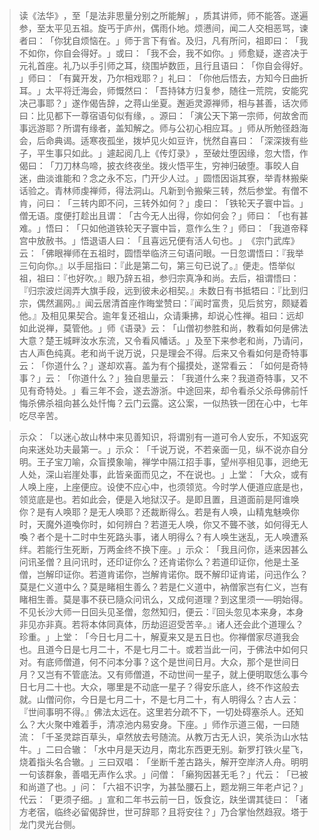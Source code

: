 > 读《法华》​，至「是法非思量分别之所能解」​，质其讲师，师不能答。遂遍参，至太平见五祖。旋丐于庐州，偶雨仆地。烦懑间，闻二人交相恶骂，谏者曰：​「你犹自烦恼在。​」师于言下有省。及归，凡有所问，祖即曰：​「我不如你，你自会得好。​」或曰：​「我不会，我不如你。​」师愈疑，遂咨决于元礼首座。礼乃以手引师之耳，绕围垆数匝，且行且语曰：​「你自会得好。​」师曰：​「有冀开发，乃尔相戏耶？​」礼曰：​「你他后悟去，方知今日曲折耳。​」太平将迁海会，师慨然曰：​「吾持钵方归复参，随往一荒院，安能究决己事耶？​」遂作偈告辞，之蒋山坐夏。邂逅灵源禅师，相与甚善，话次师曰：比见都下一尊宿语句似有缘，​。源曰：​「演公天下第一宗师，何故舍而事远游耶？所谓有缘者，盖知解之。师与公初心相应耳。​」师从所勉径趋海会，后命典谒。适寒夜孤坐，拨垆见火如豆许，恍然自喜曰：​「深深拨有些子，平生事只如此。​」遽起阅几上《传灯录》​，至破灶堕因缘，忽大悟，作偈曰：​「刀刀林鸟啼，披衣终夜坐。拨火悟平生，穷神归破堕。事皎人自迷，曲淡谁能和？念之永不忘，门开少人过。​」圆悟因诣其寮，举青林搬柴话验之。青林师虔禅师，得法洞山。凡新到令搬柴三转，然后参堂。有僧不肯，问曰：​「三转内即不问，三转外如何？​」虔曰：​「铁轮天子寰中旨。​」僧无语。度便打趁出且谓：​「古今无人出得，你如何会？​」师曰：​「也有甚难。​」悟曰：​「只如他道铁轮天子寰中旨，意作么生？​」师曰：​「我道帝释宫中放赦书。​」悟退语人曰：​「且喜远兄便有活人句也。​」​《宗门武库》云：​「佛眼禅师在五祖时，圆悟举临济三句语问眼。一日忽谓悟曰：『我举三句向你。』以手屈指曰：『此是第二句，第三句已说了。』便走。悟举似祖，祖曰：『也好吹。』眼乃辞五祖，参归宗真净和尚。去后，祖谓悟曰：『归宗波烂阔弄大旗手段，远到彼未必相契。』未数日有书抵牾曰：『比到归宗，偶然漏网。』闻云居清首座作晦堂赞曰：『闻时富贵，见后贫穷，颇疑着他。』及相见果契合。逾年复还祖山，众请秉拂，却说心性禅。祖曰：远却如此说禅，莫管他。​」师《语录》云：​「山僧初参胜和尚，教看如何是佛法大意？楚王城畔汝水东流，又令看风幡话。​」及至下来参老和尚，乃请问，古人声色纯真。老和尚千说万说，只是理会不得。后来又令看如何是奇特事云：​「你道什么？​」遂却欢喜。盖为有个撮摸处，遂常看云：​「如何是奇特事？​」云：​「你道什么？​」独自思量云：​「我道什么来？我道奇特事，又不见有奇特处。​」看三年不会，遂去游浙。中途回来，却令看杀父杀母佛前忏悔杀佛杀祖向甚么处忏悔？云门云露。这公案，一似热铁一团在心中，七年吃尽辛苦。

> 示众：​「以迷心故山林中来见善知识，将谓别有一道可令人安乐，不知返究向来迷处功夫最第一。​」示众：​「千说万说，不若亲面一见，纵不说亦自分明。王子宝刀喻，众盲摸象喻，禅学中隔江招手事，望州亭相见事，迥绝无人处，深山岩崖处事，此皆亲面而见之，不在说也。​」上堂：​「大众，或有人唤上座，上座便应。设使不应心中，也须领览。今时学人便道应底是也，领览底是也。若如此会，便是入地狱汉子。是即且置，且道面前是阿谁唤你？是有人唤耶？是无人唤耶？还裁断得么。若是有人唤，山精鬼魅唤你时，天魔外道喚你时，如何辨白？若道无人唤，你又不聾不骇，如何得无人喚？者个是十二时中生死路头事，诸人明得么？有人唤生迷乱，无人唤遭系绊。若能行生死断，万两金终不换下座。​」示众：​「我且问你，适来因甚么问讯圣僧？且问讯时，还印证你么？还肯诺你么？若道印证你，他是土圣僧，岂解印证你。若道肯诺你，岂解肯诺你。既不解印证肯诺，问迅作么？莫是仁义道中么？莫是睹相生善么？若是仁义道中，衲僧家岂有仁义，岂有睹相生善。莫是事不获已隨众问讯么，又成何道理？到这里须一—明始得。不见长沙大师一日回头见圣僧，忽然知归，便云：『回头忽见本来身，本身非见亦非真。若将本体同真体，历劫迢迢受苦辛。』诸人还会此个道理么？珍重。​」上堂：​「今日七月二十，解夏来又是五日也。你禅僧家尽道我会也。且道今日是七月二十，不是七月二十。或若当此一问，于佛法中如何只对。有底师僧道，何不问本分事？这个是世间日月。大众，那个是世间日月？又岂有不管底法。又有师僧道，不动世间一星子，就上便明取恁么事今日七月二十也。大众，哪里是不动底一星子？得安乐底人，终不作这般去就。山僧问你，今日是七月二十，不是七月二十，有人明得么？古人云：『世间事明不得。』佛法太远在。这里若分疏不下，一切处碍塞杀人。还知么？大火聚中难着手，清凉池内易安身。下座。​」师作示道三偈，一曰随流：​「千圣灵踪百草头，卓然放去号随流。从教万古无人识，笑杀沩山水牯牛。​」二曰合辙：​「水中月是天边月，南北东西更无别。新罗打铁火星飞，烧着指头名合辙。​」三曰双唱：​「坐断千差古路头，解开空岸济人舟。明明一句该群象，善唱无声作么求。​」问僧：​「癞狗因甚无毛？​」代云：​「已被和尚道了也。​」问：​「六祖不识字，为甚坠腰石上，题龙朔三年老卢记？​」代云：​「更须子细。​」宣和二年书云前一日，饭食讫，趺坐谓其徒曰：​「诸方老宿，临终必留偈辞世，世可辞耶？且将安往？​」乃合掌怡然趋寂。塔于龙门灵光台侧。


